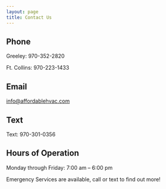 ```yaml
---
layout: page
title: Contact Us
---
```


<h2>Phone</h2>
<p>Greeley: 970-352-2820</p>
<p>Ft. Collins: 970-223-1433</p>

<h2>Email</h2>
<a href="mailto:info@affordablehvac.com">info@affordablehvac.com</a>

<h2>Text</h2>
<p>Text: 970-301-0356</p>

<h2>Hours of Operation</h2>

<p>Monday through Friday: 7:00 am – 6:00 pm</p>

<p class="message">
Emergency Services are available, call or text to find out more!
</p>
